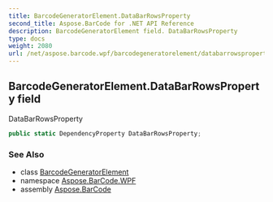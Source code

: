 ```yaml
---
title: BarcodeGeneratorElement.DataBarRowsProperty
second_title: Aspose.BarCode for .NET API Reference
description: BarcodeGeneratorElement field. DataBarRowsProperty
type: docs
weight: 2080
url: /net/aspose.barcode.wpf/barcodegeneratorelement/databarrowsproperty/
---
```

## BarcodeGeneratorElement.DataBarRowsProperty field

DataBarRowsProperty

```csharp
public static DependencyProperty DataBarRowsProperty;
```

### See Also

* class [BarcodeGeneratorElement](../)
* namespace [Aspose.BarCode.WPF](../../../aspose.barcode.wpf/)
* assembly [Aspose.BarCode](../../../)


